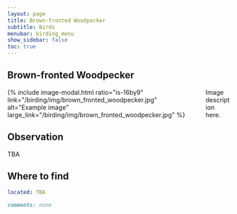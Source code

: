 ```yaml
---
layout: page
title: Brown-fronted Woodpecker
subtitle: Birds
menubar: birding_menu
show_sidebar: false
toc: true
---
```


## Brown-fronted Woodpecker

<div class="columns">
<div class="column is-6">
{% include image-modal.html ratio="is-16by9" link="/birding/img/brown_fronted_woodpecker.jpg" alt="Example image" large_link="/birding/img/brown_fronted_woodpecker.jpg" %}
</div>
<div class="column is-6">
Image description here.
</div>
</div>

## Observation
TBA

## Where to find
```yaml
located: TBA
```

```markdown
comments: none
```
